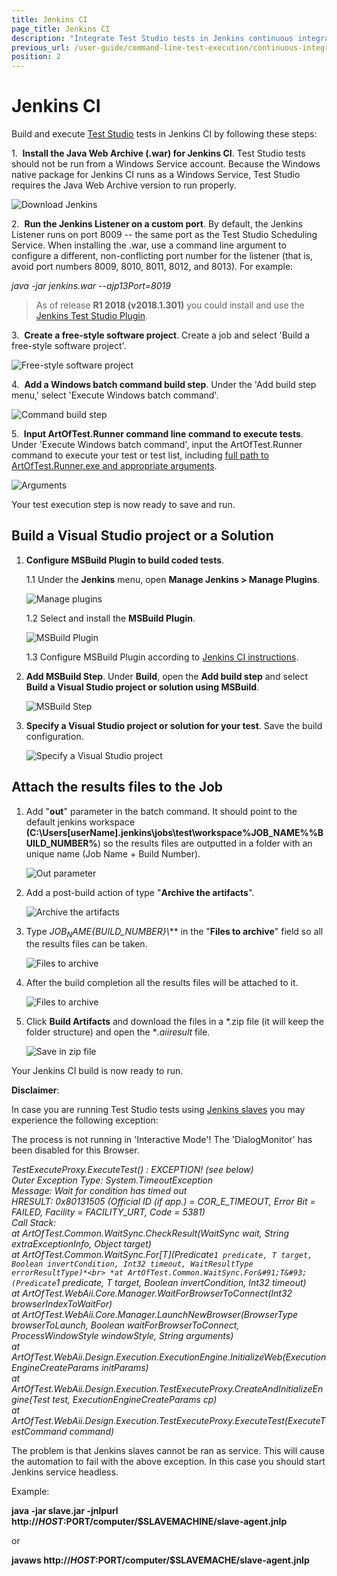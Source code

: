 ```yaml
---
title: Jenkins CI
page_title: Jenkins CI
description: "Integrate Test Studio tests in Jenkins continuous integration. Execute Test Studio tests with Jenkins."
previous_url: /user-guide/command-line-test-execution/continuous-integration/jenkins_ci.aspx, /user-guide/command-line-test-execution/continuous-integration/jenkins_ci
position: 2
---
```

# Jenkins CI

Build and execute <a href="http://www.telerik.com/teststudio" target="_blank">Test Studio</a> tests in Jenkins CI by following these steps:

1.&nbsp; **Install the Java Web Archive (.war) for Jenkins CI**. Test Studio tests should not be run from a Windows Service account. Because the Windows native package for Jenkins CI runs as a Windows Service, Test Studio requires the Java Web Archive version to run properly.

![Download Jenkins][1]

2.&nbsp; **Run the Jenkins Listener on a custom port**. By default, the Jenkins Listener runs on port 8009 -- the same port as the Test Studio Scheduling Service. When installing the .war, use a command line argument to configure a different, non-conflicting port number for the listener (that is, avoid port numbers 8009, 8010, 8011, 8012, and 8013). For example:

*java -jar jenkins.war --ajp13Port=8019*

> As of release **R1 2018 (v2018.1.301)** you could install and use the <a href="/advanced-topics/build-server/jenkins-ci-plugin" target="_blank">Jenkins Test Studio Plugin</a>.

3.&nbsp; **Create a free-style software project**. Create a job and select 'Build a free-style software project'.

![Free-style software project][2]

4.&nbsp; **Add a Windows batch command build step**. Under the 'Add build step menu,' select 'Execute Windows batch command'.

![Command build step][3]

5.&nbsp; **Input ArtOfTest.Runner command line command to execute tests**. Under 'Execute Windows batch command', input the ArtOfTest.Runner command to execute your test or test list, including <a href="/features/test-runners/artoftest-runner" target="_blank">full path to ArtOfTest.Runner.exe and appropriate arguments</a>.

![Arguments][4]

Your test execution step is now ready to save and run.

## Build a Visual Studio project or a Solution

1. **Configure MSBuild Plugin to build coded tests**.

	1.1 Under the **Jenkins** menu, open **Manage Jenkins > Manage Plugins**.

	![Manage plugins][5]

	1.2 Select and install the **MSBuild Plugin**.

	![MSBuild Plugin][6]

	1.3 Configure MSBuild Plugin according to <a href="https://wiki.jenkins-ci.org/display/JENKINS/MSBuild+Plugin" target="_blank">Jenkins CI instructions</a>.

2. **Add MSBuild Step**. Under **Build**, open the **Add build step** and select **Build a Visual Studio project or solution using MSBuild**.

	![MSBuild Step][7]

3. **Specify a Visual Studio project or solution for your test**. Save the build configuration.

	![Specify a Visual Studio project][8]

## Attach the results files to the Job

1.	Add "**out**" parameter in the batch command. It should point to the default jenkins workspace **(C:\Users\[userName]\.jenkins\jobs\test\workspace\%JOB_NAME%%BUILD_NUMBER%**) so the results files are outputted in a folder with an unique name (Job Name + Build Number).

	
	![Out parameter][9]

2. Add a post-build action of type "**Archive the artifacts**".

	![Archive the artifacts][10]

3. Type *${JOB_NAME}${BUILD_NUMBER}\\*** in the "**Files to archive**" field so all the results files can be taken.

	![Files to archive][11]

4. After the build completion all the results files will be attached to it.

	![Files to archive][12]

5. Click **Build Artifacts** and download the files in a *.zip file (it will keep the folder structure) and open the **.aiiresult* file.

	![Save in zip file][13]

Your Jenkins CI build is now ready to run.

**Disclaimer**:

In case you are running Test Studio tests using <a href="http://www.donaldsimpson.co.uk/2011/10/06/jenkins-slave-nodes/" target="_blank">Jenkins slaves</a> you may experience the following exception:

The process is not running in 'Interactive Mode'! The 'DialogMonitor' has been disabled for this Browser.

*TestExecuteProxy.ExecuteTest() : EXCEPTION! (see below)* <br>
*Outer Exception Type: System.TimeoutException*<br>
*Message: Wait for condition has timed out*<br>
*HRESULT: 0x80131505 (Official ID (if app.) = COR_E_TIMEOUT, Error Bit = FAILED, Facility = FACILITY_URT, Code = 5381)*<br>
*Call Stack:*<br>
*at ArtOfTest.Common.WaitSync.CheckResult(WaitSync wait, String extraExceptionInfo, Object target)*<br>
*at ArtOfTest.Common.WaitSync.For&#91;T&#93;(Predicate`1 predicate, T target, Boolean invertCondition, Int32 timeout, WaitResultType errorResultType)*<br>
*at ArtOfTest.Common.WaitSync.For&#91;T&#93;(Predicate`1 predicate, T target, Boolean invertCondition, Int32 timeout)*<br>
*at ArtOfTest.WebAii.Core.Manager.WaitForBrowserToConnect(Int32 browserIndexToWaitFor)*<br>
*at ArtOfTest.WebAii.Core.Manager.LaunchNewBrowser(BrowserType browserToLaunch, Boolean waitForBrowserToConnect,*<br>
*ProcessWindowStyle windowStyle, String arguments)*<br>
*at ArtOfTest.WebAii.Design.Execution.ExecutionEngine.InitializeWeb(ExecutionEngineCreateParams initParams)*<br>
*at ArtOfTest.WebAii.Design.Execution.TestExecuteProxy.CreateAndInitializeEngine(Test test, ExecutionEngineCreateParams cp)*<br>
*at ArtOfTest.WebAii.Design.Execution.TestExecuteProxy.ExecuteTest(ExecuteTestCommand command)*<br>

The problem is that Jenkins slaves cannot be ran as service. This will cause the automation to fail with the above exception. In this case you should start Jenkins service headless.

Example:

**java -jar slave.jar -jnlpurl http://$HOST:$PORT/computer/$SLAVEMACHINE/slave-agent.jnlp**

or

**javaws http://$HOST:$PORT/computer/$SLAVEMACHE/slave-agent.jnlp**

[1]: /img/advanced-topics/build-server/jenkins-ci/fig1.png
[2]: /img/advanced-topics/build-server/jenkins-ci/fig2.png
[3]: /img/advanced-topics/build-server/jenkins-ci/fig3.png
[4]: /img/advanced-topics/build-server/jenkins-ci/fig4.png
[5]: /img/advanced-topics/build-server/jenkins-ci/fig5.png
[6]: /img/advanced-topics/build-server/jenkins-ci/fig6.png
[7]: /img/advanced-topics/build-server/jenkins-ci/fig7.png
[8]: /img/advanced-topics/build-server/jenkins-ci/fig8.png
[9]: /img/advanced-topics/build-server/jenkins-ci/fig9.png
[10]: /img/advanced-topics/build-server/jenkins-ci/fig10.png
[11]: /img/advanced-topics/build-server/jenkins-ci/fig11.png
[12]: /img/advanced-topics/build-server/jenkins-ci/fig12.png
[13]: /img/advanced-topics/build-server/jenkins-ci/fig13.png
